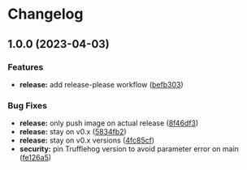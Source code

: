 # Changelog

## 1.0.0 (2023-04-03)


### Features

* **release:** add release-please workflow ([befb303](https://github.com/backmarket-oss/random-ingress-operator/commit/befb3032e2b89de4201da9796593bf2a19b85316))


### Bug Fixes

* **release:** only push image on actual release ([8f46df3](https://github.com/backmarket-oss/random-ingress-operator/commit/8f46df3dd9ea87d4869054a8539b9a9126e6ad00))
* **release:** stay on v0.x ([5834fb2](https://github.com/backmarket-oss/random-ingress-operator/commit/5834fb2439e91d4ff39e6a09e7ec3f2b11332d71))
* **release:** stay on v0.x versions ([4fc85cf](https://github.com/backmarket-oss/random-ingress-operator/commit/4fc85cf9658af26115f136d4237303acf15eee37))
* **security:** pin Trufflehog version to avoid parameter error on main ([fe126a5](https://github.com/backmarket-oss/random-ingress-operator/commit/fe126a505a8b39ae015f16b0a6a8a5a76cf33574))

